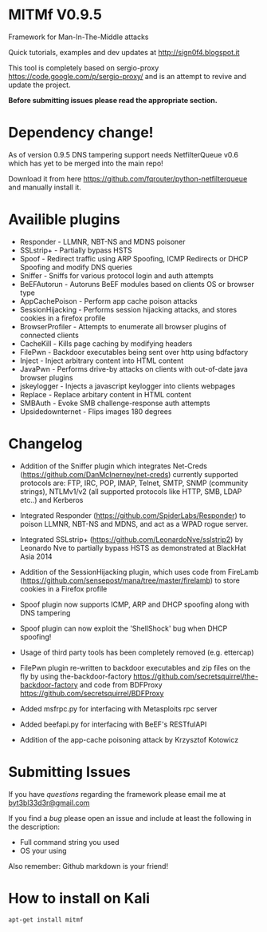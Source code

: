 MITMf V0.9.5
============

Framework for Man-In-The-Middle attacks

Quick tutorials, examples and dev updates at http://sign0f4.blogspot.it

This tool is completely based on sergio-proxy https://code.google.com/p/sergio-proxy/ and is an attempt to revive and update the project.

**Before submitting issues please read the appropriate section.**

Dependency change!
===================
As of version 0.9.5 DNS tampering support needs NetfilterQueue v0.6 which has yet to be merged into the main repo!

Download it from here https://github.com/fqrouter/python-netfilterqueue and manually install it.

Availible plugins
=================
- Responder - LLMNR, NBT-NS and MDNS poisoner
- SSLstrip+ - Partially bypass HSTS
- Spoof - Redirect traffic using ARP Spoofing, ICMP Redirects or DHCP Spoofing and modify DNS queries
- Sniffer - Sniffs for various protocol login and auth attempts
- BeEFAutorun - Autoruns BeEF modules based on clients OS or browser type
- AppCachePoison - Perform app cache poison attacks 
- SessionHijacking - Performs session hijacking attacks, and stores cookies in a firefox profile
- BrowserProfiler - Attempts to enumerate all browser plugins of connected clients
- CacheKill - Kills page caching by modifying headers
- FilePwn - Backdoor executables being sent over http using bdfactory
- Inject - Inject arbitrary content into HTML content
- JavaPwn - Performs drive-by attacks on clients with out-of-date java browser plugins
- jskeylogger - Injects a javascript keylogger into clients webpages
- Replace - Replace arbitary content in HTML content
- SMBAuth - Evoke SMB challenge-response auth attempts
- Upsidedownternet - Flips images 180 degrees

Changelog
=========

- Addition of the Sniffer plugin which integrates Net-Creds (https://github.com/DanMcInerney/net-creds) currently supported protocols are:
  FTP, IRC, POP, IMAP, Telnet, SMTP, SNMP (community strings), NTLMv1/v2 (all supported protocols like HTTP, SMB, LDAP etc..) and Kerberos

- Integrated Responder (https://github.com/SpiderLabs/Responder) to poison LLMNR, NBT-NS and MDNS, and act as a WPAD rogue server.

- Integrated SSLstrip+ (https://github.com/LeonardoNve/sslstrip2) by Leonardo Nve to partially bypass HSTS as demonstrated at BlackHat Asia 2014 

- Addition of the SessionHijacking plugin, which uses code from FireLamb (https://github.com/sensepost/mana/tree/master/firelamb) to store cookies in a Firefox profile 

- Spoof plugin now supports ICMP, ARP and DHCP spoofing along with DNS tampering

- Spoof plugin can now exploit the 'ShellShock' bug when DHCP spoofing! 

- Usage of third party tools has been completely removed (e.g. ettercap)

- FilePwn plugin re-written to backdoor executables and zip files on the fly by using the-backdoor-factory
https://github.com/secretsquirrel/the-backdoor-factory and code from BDFProxy https://github.com/secretsquirrel/BDFProxy

- Added msfrpc.py for interfacing with Metasploits rpc server

- Added beefapi.py for interfacing with BeEF's RESTfulAPI

- Addition of the app-cache poisoning attack by Krzysztof Kotowicz

Submitting Issues
=================
If you have *questions* regarding the framework please email me at byt3bl33d3r@gmail.com

If you find a *bug* please open an issue and include at least the following in the description:

- Full command string you used
- OS your using

Also remember: Github markdown is your friend!

How to install on Kali
======================

```apt-get install mitmf```
